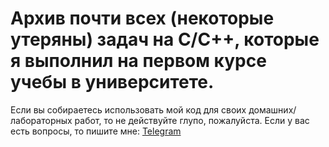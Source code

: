 # Архив почти всех (некоторые утеряны) задач на C/C++, которые я выполнил на первом курсе учебы в университете.

Если вы собираетесь использовать мой код для своих домашних/лабораторных работ, то не действуйте глупо, пожалуйста.
Если у вас есть вопросы, то пишите мне: [Telegram](https://t.me/fishatary)
